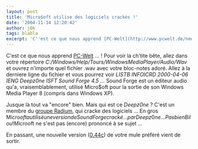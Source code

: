 ```yaml
---
layout: post
title: 'Micro$oft utilise des logiciels crackés !'
date: '2004-11-14 12:20:42'
author: j0k
tags: blabla
excerpt: 'C''est ce que nous apprend [PC-Welt](http://www.pcwelt.de/news/software/104785/index1.html) ... !   Pour voir la ch''tite bête, allez dans votre répertoire *C:/Windows/Help/Tours/WindowsMediaPlayer/Audio/Wav* et ouvrez n''importe quel fichier .wav avec votre bloc-notes adoré. Allez à la derniere ligne du fichier et vous pourrez voir *LISTB INFOICRD 2000-04-06 IENG      ...'
---
```


C'est ce que nous apprend [PC-Welt](http://www.pcwelt.de/news/software/104785/index1.html) ... !   Pour voir la ch'tite bête, allez dans votre répertoire *C:/Windows/Help/Tours/WindowsMediaPlayer/Audio/Wav* et ouvrez n'importe quel fichier .wav avec votre bloc-notes adoré. Allez à la derniere ligne du fichier et vous pourrez voir *LISTB INFOICRD 2000-04-06 IENG Deepz0ne ISFT Sound Forge 4.5* ...   Sound Forge est un éditeur audio qu'a, vraisemblablement, utilisé Micro$oft pour la sortie de son Windows Media Player 8 (compris dans Windows XP).

Jusque là tout va "encore" bien. Mais qui est ce *Deepz0ne* ?   C'est un membre du [groupe Radium](http://www.pcwelt.de/imgserver/bdb/32000/32054/original.jpg), qui cracke des logiciels ... En gros Micro$oft a utilisé une version de Sound Forge cracké ... par Deepz0ne ...   Pas bien Bilou !   Micro$oft ne s'est pas (encore) prononcé à se sujet ...

En passant, une nouvelle version ([0.44c](http://www.emule-project.net/home/perl/general.cgi?l=1&amp;rm=download)) de votre mule préféré vient de sortir.
